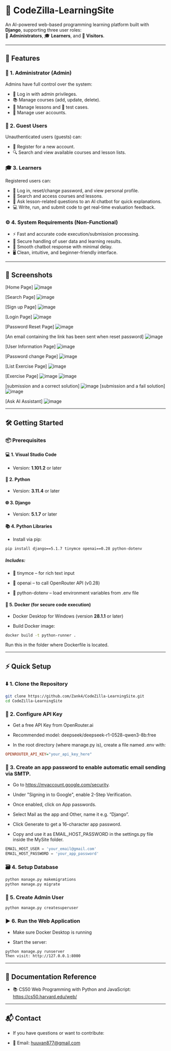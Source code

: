 # 🧠 CodeZilla-LearningSite

An AI-powered web-based programming learning platform built with **Django**, supporting three user roles:  
👤 **Administrators**, 🎓 **Learners**, and 👀 **Visitors**.

---

## 🚀 Features

### 👑 1. Administrator (Admin)
Admins have full control over the system:
- 🔐 Log in with admin privileges.
- 📚 Manage courses (add, update, delete).
- 📄 Manage lessons and 🧪 test cases.
- 👥 Manage user accounts.

### 👤 2. Guest Users
Unauthenticated users (guests) can:
- 📝 Register for a new account.
- 🔍 Search and view available courses and lesson lists.

### 🎓 3. Learners
Registered users can:
- 🔐 Log in, reset/change password, and view personal profile.
- 📘 Search and access courses and lessons.
- 🤖 Ask lesson-related questions to an AI chatbot for quick explanations.
- 💻 Write, run, and submit code to get real-time evaluation feedback.

### ⚙️ 4. System Requirements (Non-Functional)
- ⚡ Fast and accurate code execution/submission processing.
- 🔐 Secure handling of user data and learning results.
- 🤖 Smooth chatbot response with minimal delay.
- 🖥️ Clean, intuitive, and beginner-friendly interface.

---

## 📸 Screenshots

[Home Page] ![image](https://github.com/user-attachments/assets/26a63741-1de4-496d-a7b7-2913fd34273c)

[Search Page] ![image](https://github.com/user-attachments/assets/a89c9e72-c700-46f1-99d8-8fb1cb74aa5a)

[Sign up Page] ![image](https://github.com/user-attachments/assets/024e45f6-80c4-4fff-8c08-9173653140ea)

[Login Page] ![image](https://github.com/user-attachments/assets/61b2e9c9-8782-432c-a480-6cd333f28cf0)

[Password Reset Page] ![image](https://github.com/user-attachments/assets/944fa3ac-9cb8-4eb0-9bd9-c58f81f3a346)

[An email containing the link has been sent when reset password] ![image](https://github.com/user-attachments/assets/1f257772-cedb-4ae7-8452-4611f42b4c63)

[User Information Page] ![image](https://github.com/user-attachments/assets/a62c788d-3788-46ce-8de5-eab3cf708071)

[Password change Page] ![image](https://github.com/user-attachments/assets/736ec5ef-aa51-40c9-b16f-0f9cb35a4e4e)

[List Exercise Page] ![image](https://github.com/user-attachments/assets/1427835f-0db7-414b-862a-4c327edc4922)

[Exercise Page] ![image](https://github.com/user-attachments/assets/e0d23bdb-33bd-44f8-a52e-cebf86f225ce)
![image](https://github.com/user-attachments/assets/12a3011f-fcc5-4f94-ba90-b3fef33a7ae8)

[submission and a correct solution] ![image](https://github.com/user-attachments/assets/efd6fde5-8e9f-43ee-84bd-4a1ef0387390)
[submission and a fail solution] ![image](https://github.com/user-attachments/assets/ee7a322c-8c69-4a98-9bdc-323a9f75ef4f)

[Ask AI Assistant] ![image](https://github.com/user-attachments/assets/33b321b7-dd3c-4c1d-bec7-05ffbf202ffa)

---

## 🛠️ Getting Started

### 📦 Prerequisites

#### 💻 1. Visual Studio Code
- Version: **1.101.2** or later

#### 🐍 2. Python
- Version: **3.11.4** or later

#### 🌐 3. Django
- Version: **5.1.7** or later

#### 📚 4. Python Libraries

- Install via pip:

```bash
pip install django==5.1.7 tinymce openai==0.28 python-dotenv
```
##### Includes:

- 📝 tinymce – for rich text input

- 🤖 openai – to call OpenRouter API (v0.28)

- 🔐 python-dotenv – load environment variables from .env file

#### 🐳 5. Docker (for secure code execution)
- Docker Desktop for Windows (version **28.1.1** or later)

- Build Docker image:

```bash
docker build -t python-runner .
```
Run this in the folder where Dockerfile is located.

---
## ⚡ Quick Setup
### ⬇️ 1. Clone the Repository
```bash
git clone https://github.com/Zank4/CodeZilla-LearningSite.git
cd CodeZilla-LearningSite
```
### 🔑 2. Configure API Key
- Get a free API Key from OpenRouter.ai

- Recommended model: deepseek/deepseek-r1-0528-qwen3-8b:free

- In the root directory (where manage.py is), create a file named .env with:

```ini
OPENROUTER_API_KEY="your_api_key_here"
```
### 🔑 3. Create an app password to enable automatic email sending via SMTP.
- Go to https://myaccount.google.com/security.

- Under "Signing in to Google", enable 2-Step Verification.

- Once enabled, click on App passwords.

- Select Mail as the app and Other, name it e.g. “Django”.

- Click Generate to get a 16-character app password.

- Copy and use it as EMAIL_HOST_PASSWORD in the settings.py file inside the MySite folder.

```python
EMAIL_HOST_USER = 'your_email@gmail.com'
EMAIL_HOST_PASSWORD = 'your_app_password'
```
### 🗃️ 4. Setup Database
```bash
python manage.py makemigrations
python manage.py migrate
```
### 👤 5. Create Admin User
```bash
python manage.py createsuperuser
```
### ▶️ 6. Run the Web Application
- Make sure Docker Desktop is running

- Start the server:

```bash
python manage.py runserver
Then visit: http://127.0.0.1:8000
```
---
## 📖 Documentation Reference
- 📚 CS50 Web Programming with Python and JavaScript: https://cs50.harvard.edu/web/

---
## 📬 Contact
- If you have questions or want to contribute:

- 📧 Email: huuvan877@gmail.com
